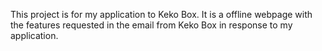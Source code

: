 This project is for my application to Keko Box. It is a offline webpage with the features requested in the email from Keko Box in response to my application.
